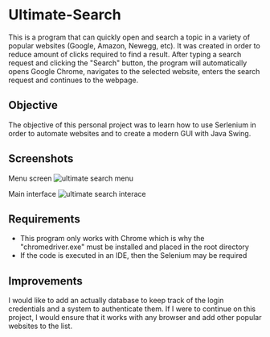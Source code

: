 # Ultimate-Search
This is a program that can quickly open and search a topic in a variety of popular websites (Google, Amazon, Newegg, etc). It was created in order to reduce amount of clicks required to find a result. After typing a search request and clicking the "Search" button, the program will automatically opens Google Chrome, navigates to the selected website, enters the search request and continues to the webpage.

## Objective
The objective of this personal project was to learn how to use Serlenium in order to automate websites and to create a modern GUI with Java Swing. 

## Screenshots
Menu screen
![ultimate search menu](https://user-images.githubusercontent.com/22140953/34910911-68a99f30-f88c-11e7-8ade-0509c5e473a9.png)

Main interface
![ultimate search interace](https://user-images.githubusercontent.com/22140953/34910912-6da731c8-f88c-11e7-809c-1fe95c6c2bfc.png)

## Requirements
- This program only works with Chrome which is why the "chromedriver.exe" must be installed and placed in the root directory
- If the code is executed in an IDE, then the Selenium may be required

## Improvements
I would like to add an actually database to keep track of the login credentials and a system to authenticate them. If I were to continue on this project, I would ensure that it works with any browser and add other popular websites to the list.
